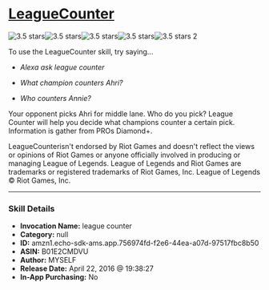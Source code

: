 # [LeagueCounter](http://alexa.amazon.com/#skills/amzn1.echo-sdk-ams.app.756974fd-f2e6-44ea-a07d-97517fbc8b50)
![3.5 stars](../../images/ic_star_black_18dp_1x.png)![3.5 stars](../../images/ic_star_black_18dp_1x.png)![3.5 stars](../../images/ic_star_black_18dp_1x.png)![3.5 stars](../../images/ic_star_half_black_18dp_1x.png)![3.5 stars](../../images/ic_star_border_black_18dp_1x.png) 2

To use the LeagueCounter skill, try saying...

* *Alexa ask league counter*

* *What champion counters Ahri?*

* *Who counters Annie?*

Your opponent picks Ahri for middle lane. Who do you pick? League Counter will help you decide what champions counter a certain pick. Information is gather from PROs Diamond+.


LeagueCounterisn't endorsed by Riot Games and doesn't reflect the views or opinions of Riot Games or anyone officially involved in producing or managing League of Legends. League of Legends and Riot Games are trademarks or registered trademarks of Riot Games, Inc. League of Legends © Riot Games, Inc.

***

### Skill Details

* **Invocation Name:** league counter
* **Category:** null
* **ID:** amzn1.echo-sdk-ams.app.756974fd-f2e6-44ea-a07d-97517fbc8b50
* **ASIN:** B01E2CMDVU
* **Author:** MYSELF
* **Release Date:** April 22, 2016 @ 19:38:27
* **In-App Purchasing:** No

